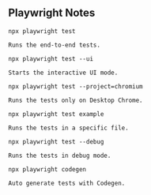 ## Playwright Notes

```script
npx playwright test
```

    Runs the end-to-end tests.

```script
npx playwright test --ui
```

    Starts the interactive UI mode.

```script
npx playwright test --project=chromium
```

    Runs the tests only on Desktop Chrome.

```script
npx playwright test example
```

    Runs the tests in a specific file.

```script
npx playwright test --debug
```

    Runs the tests in debug mode.

```script
npx playwright codegen
```

    Auto generate tests with Codegen.
